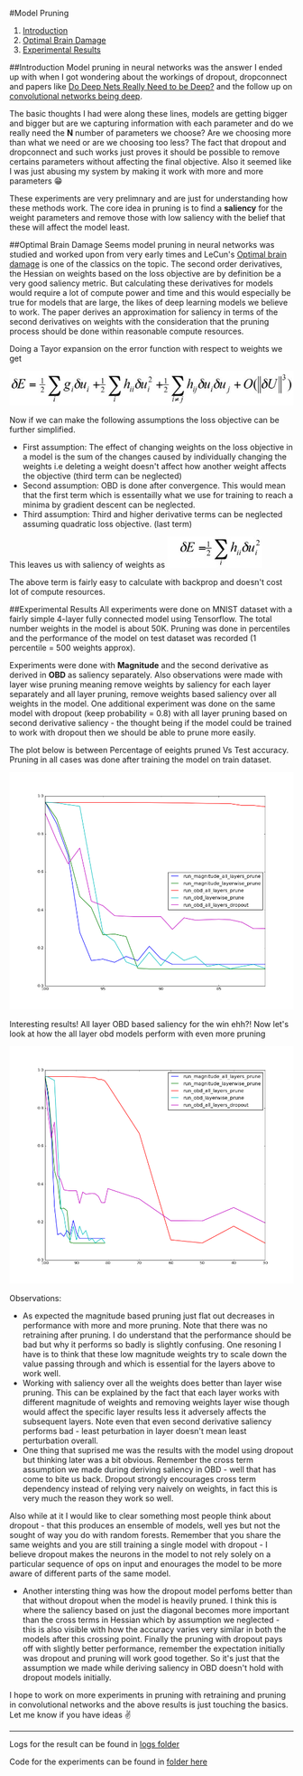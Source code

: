 #Model Pruning

1. [Introduction](#introduction)
2. [Optimal Brain Damage](#optimal-brain-damage)
3. [Experimental Results](#experimental-results)

##Introduction
Model pruning in neural networks was the answer I ended up with when I got wondering about the workings of dropout, dropconnect and papers like [Do Deep Nets Really Need to be Deep?](https://papers.nips.cc/paper/5484-do-deep-nets-really-need-to-be-deep.pdf) and the follow up on [convolutional networks being deep](https://arxiv.org/pdf/1603.05691v2.pdf). 

The basic thoughts I had were along these lines, models are getting bigger and bigger but are we capturing information with each parameter and do we really need the **N** number of parameters we choose? Are we choosing more than what we need or are we choosing too less? The fact that dropout and dropconnect and such works just proves it should be possible to remove certains parameters without affecting the final objective. Also it seemed like I was just abusing my system by making it work with more and more parameters :grin:

These experiments are very prelimnary and are just for understanding how these methods work. The core idea in pruning is to find a **saliency** for the weight parameters and remove those with low saliency with the belief that these will affect the model least.

##Optimal Brain Damage
Seems model pruning in neural networks was studied and worked upon from very early times and LeCun's [Optimal brain damage](http://yann.lecun.com/exdb/publis/pdf/lecun-90b.pdf) is one of the classics on the topic. The second order derivatives, the Hessian on weights based on the loss objective are by definition be a very good saliency metric. But calculating these derivatives for models would require a lot of compute power and time and this would especially be true for models that are large, the likes of deep learning models we believe to work. The paper derives an approximation for saliency in terms of the second derivatives on weights with the consideration that the pruning process should be done within reasonable compute resources. 

Doing a Tayor expansion on the error function with respect to weights we get

![equation_1](images/OBD_1.jpg)

Now if we can make the following assumptions the loss objective can be further simplified.
 - First assumption: The effect of changing weights on the loss objective in a model is the sum of the changes caused by individually changing the weights i.e deleting a weight doesn't affect how another weight affects the objective (third term can be neglected)
 - Second assumption: OBD is done after convergence. This would mean that the first term which is essentailly what we use for training to reach a minima by gradient descent can be neglected.
 - Third assumption: Third and higher derivative terms can be neglected assuming quadratic loss objective. (last term)

This leaves us with saliency of weights as ![equation_2](images/OBD_2.png)

The above term is fairly easy to calculate with backprop and doesn't cost lot of compute resources.

##Experimental Results
All experiments were done on MNIST dataset with a fairly simple 4-layer fully connected model using Tensorflow. The total  number weights in the model is about 50K. Pruning was done in percentiles and the performance of the model on test dataset was recorded (1 percentile = 500 weights approx).

Experiments were done with **Magnitude** and the second derivative as derived in **OBD** as saliency separately. Also observations were made with layer wise pruning meaning remove weights by saliency for each layer separately and all layer pruning, remove weights based saliency over all weights in the model. One additional experiment was done on the same model with dropout (keep probability = 0.8) with all layer pruning based on second derivative saliency - the thought being if the model could be trained to work with dropout then we should be able to prune more easily.

The plot below is between Percentage of eeights pruned Vs Test accuracy. Pruning in all cases was done after training the model on train dataset.

![](images/result.png)

Interesting results! All layer OBD based saliency for the win ehh?! Now let's look at how the all layer obd models perform with even more pruning

![](images/result2.png)

Observations:
 - As expected the magnitude based pruning just flat out decreases in performance with more and more pruning. Note that there was no retraining after pruning. I do understand that the performance should be bad but why it performs so badly is slightly confusing. One resoning I have is to think that these low magnitude weights try to scale down the value passing through and which is essential for the layers above to work well.
 - Working with saliency over all the weights does better than layer wise pruning. This can be explained by the fact that each layer works with different magnitude of weights and removing weights layer wise though would affect the specific layer results less it adversely affects the subsequent layers. Note even that even second derivative saliency performs bad - least peturbation in layer doesn't mean least perturbation overall.
 - One thing that suprised me was the results with the model using dropout but thinking later was a bit obvious. Remember the cross term assumption we made during deriving saliency in OBD - well that has come to bite us back. Dropout strongly encourages cross term dependency instead of relying very naively on weights, in fact this is very much the reason they work so well. 
 
 Also while at it I would like to clear something most people think about dropout - that this produces an ensemble of models, well yes but not the sought of way you do with random forests. Remember that you share the same weights and you are still training a single model with dropout - I believe dropout makes the neurons in the model to not rely solely on a particular sequence of ops on input and enourages the model to be more aware of different parts of the same model.

- Another intersting thing was how the dropout model perfoms better than that without dropout when the model is heavily pruned. I think this is where the saliency based on just the diagonal becomes more important than the cross terms in Hessian which by assumption we neglected - this is also visible with how the accuracy varies very similar in both the models after this crossing point. Finally the pruning with dropout pays off with slightly better performance, remember the expectation initially was dropout and pruning will work good together. So it's just that the assumption we made while deriving saliency in OBD doesn't hold with dropout models initially.

I hope to work on more experiments in pruning with retraining and pruning in convolutional networks and the above results is just touching the basics. Let me know if you have ideas :v: 

---
Logs for the result can be found in [logs folder](./logs)

Code for the experiments can be found in [folder here](https://github.com/shekkizh/TensorflowProjects/tree/master/Model_Pruning)
